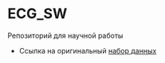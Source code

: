 # ECG_SW
Репозиторий для научной работы
 - Ссылка на оригинальный [набор данных](https://www.physionet.org/content/ptb-xl/1.0.1/)
